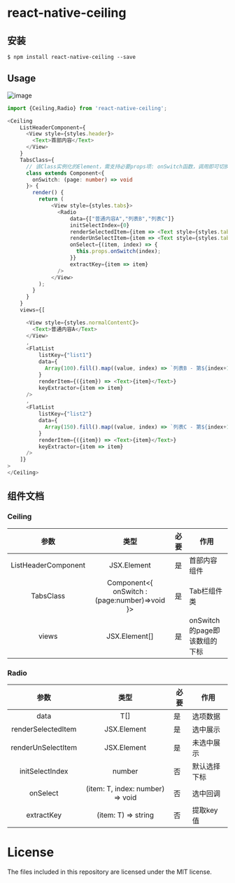 
# react-native-ceiling

## 安装

`$ npm install react-native-ceiling --save`


## Usage

![image](./sample.gif)

```typescript jsx
import {Ceiling,Radio} from 'react-native-ceiling';

<Ceiling
    ListHeaderComponent={
      <View style={styles.header}>
        <Text>首部内容</Text>
      </View>
    }
    TabsClass={
      // 该Class实例化的Element，需支持必要props项: onSwitch函数，调用即可切换为相应下标的待切换页面
      class extends Component<{
        onSwitch: (page: number) => void
      }> {
        render() {
          return (
              <View style={styles.tabs}>
                <Radio
                    data={["普通内容A","列表B","列表C"]}
                    initSelectIndex={0}
                    renderSelectedItem={item => <Text style={styles.tabSelected}>{item}</Text>}
                    renderUnSelectItem={item => <Text style={styles.tabUnselect}>{item}</Text>}
                    onSelect={(item, index) => {
                      this.props.onSwitch(index);
                    }}
                    extractKey={item => item}
                />
              </View>
          );
        }
      }
    }
    views={[

      <View style={styles.normalContentC}>
        <Text>普通内容A</Text>
      </View>
      ,
      <FlatList
          listKey={"list1"}
          data={
            Array(100).fill().map((value, index) => `列表B - 第${index+1}行`)
          }
          renderItem={({item}) => <Text>{item}</Text>}
          keyExtractor={item => item}
      />
      ,
      <FlatList
          listKey={"list2"}
          data={
            Array(150).fill().map((value, index) => `列表C - 第${index+1}行`)
          }
          renderItem={({item}) => <Text>{item}</Text>}
          keyExtractor={item => item}
      />
    ]}
>
</Ceiling>

```

## 组件文档

### Ceiling

|参数|类型|必要|作用|
|:---:|:---:|---|---|
|ListHeaderComponent|JSX.Element|是|首部内容组件|
|TabsClass|Component<{ onSwitch : (page:number)=>void }>|是|Tab栏组件类|
|views|JSX.Element[]|是|onSwitch的page即该数组的下标|


### Radio

|参数|类型|必要|作用|
|:---:|:---:|---|---|
|data|T[]|是|选项数据|
|renderSelectedItem|JSX.Element|是|选中展示|
|renderUnSelectItem|JSX.Element|是|未选中展示|
|initSelectIndex|number|否|默认选择下标|
|onSelect|(item: T, index: number) => void|否|选中回调|
|extractKey|(item: T) => string|否|提取key值|


# License
The files included in this repository are licensed under the MIT license.
